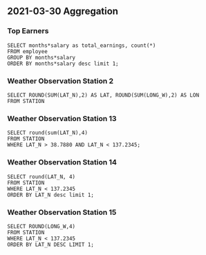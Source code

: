 ## 2021-03-30 Aggregation


### Top Earners

```mysql
SELECT months*salary as total_earnings, count(*) 
FROM employee 
GROUP BY months*salary 
ORDER BY months*salary desc limit 1;
```


### Weather Observation Station 2
```mysql
SELECT ROUND(SUM(LAT_N),2) AS LAT, ROUND(SUM(LONG_W),2) AS LON
FROM STATION
```


### Weather Observation Station 13
```mysql
SELECT round(sum(LAT_N),4) 
FROM STATION 
WHERE LAT_N > 38.7880 AND LAT_N < 137.2345;
```

### Weather Observation Station 14

```mysql
SELECT round(LAT_N, 4) 
FROM STATION
WHERE LAT_N < 137.2345
ORDER BY LAT_N desc limit 1;
```

### Weather Observation Station 15

```mysql
SELECT ROUND(LONG_W,4)
FROM STATION
WHERE LAT_N < 137.2345
ORDER BY LAT_N DESC LIMIT 1;
```
